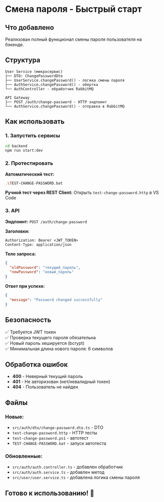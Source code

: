 # Смена пароля - Быстрый старт

## Что добавлено

Реализован полный функционал смены пароля пользователя на бэкенде.

## Структура

```
User Service (микросервис)
├── DTO: ChangePasswordDto
├── UserService.changePassword() - логика смены пароля
├── AuthService.changePassword() - обертка
└── AuthController - обработчик RabbitMQ

API Gateway
├── POST /auth/change-password - HTTP эндпоинт
└── AuthService.changePassword() - отправка в RabbitMQ
```

## Как использовать

### 1. Запустить сервисы
```bash
cd backend
npm run start:dev
```

### 2. Протестировать

**Автоматический тест:**
```bash
.\TEST-CHANGE-PASSWORD.bat
```

**Ручной тест через REST Client:**
Открыть `test-change-password.http` в VS Code

### 3. API

**Эндпоинт:** `POST /auth/change-password`

**Заголовки:**
```
Authorization: Bearer <JWT_TOKEN>
Content-Type: application/json
```

**Тело запроса:**
```json
{
  "oldPassword": "текущий_пароль",
  "newPassword": "новый_пароль"
}
```

**Ответ при успехе:**
```json
{
  "message": "Password changed successfully"
}
```

## Безопасность

✅ Требуется JWT токен  
✅ Проверка текущего пароля обязательна  
✅ Новый пароль хешируется (bcrypt)  
✅ Минимальная длина нового пароля: 6 символов  

## Обработка ошибок

- **400** - Неверный текущий пароль
- **401** - Не авторизован (нет/невалидный токен)
- **404** - Пользователь не найден

## Файлы

### Новые:
- `src/auth/dto/change-password.dto.ts` - DTO
- `test-change-password.http` - HTTP тесты
- `test-change-password.ps1` - автотест
- `TEST-CHANGE-PASSWORD.bat` - запуск автотеста

### Обновленные:
- `src/auth/auth.controller.ts` - добавлен обработчик
- `src/auth/auth.service.ts` - добавлен метод
- `src/user/user.service.ts` - добавлена логика смены пароля

## Готово к использованию! 🚀
